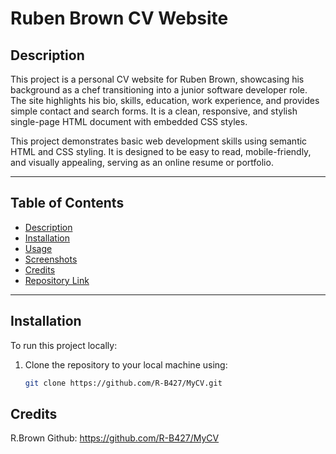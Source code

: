# Ruben Brown CV Website

## Description
This project is a personal CV website for Ruben Brown, showcasing his background as a chef transitioning into a junior software developer role. The site highlights his bio, skills, education, work experience, and provides simple contact and search forms. It is a clean, responsive, and stylish single-page HTML document with embedded CSS styles.

This project demonstrates basic web development skills using semantic HTML and CSS styling. It is designed to be easy to read, mobile-friendly, and visually appealing, serving as an online resume or portfolio.

---

## Table of Contents
- [Description](#description)
- [Installation](#installation)
- [Usage](#usage)
- [Screenshots](#screenshots)
- [Credits](#credits)
- [Repository Link](#repository-link)

---

## Installation

To run this project locally:

1. Clone the repository to your local machine using:

   ```bash
   git clone https://github.com/R-B427/MyCV.git
## Credits
R.Brown
Github: https://github.com/R-B427/MyCV
